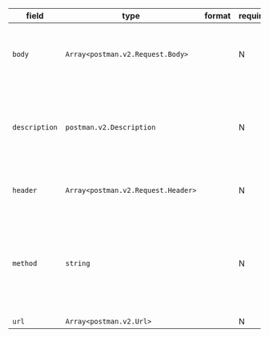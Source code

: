 | field | type | format | required | default | description |
|---|---|---|---|---|---|
| `body` | `Array<postman.v2.Request.Body>` |  | N |  | This field contains the data usually contained in the request body. |
| `description` | `postman.v2.Description` |  | N |  | A Description can be a raw text, or be an object, which holds the description along with its format. |
| `header` | `Array<postman.v2.Request.Header>` |  | N |  | A representation for a list of headers |
| `method` | `string` |  | N |  | GET PUT POST PATCH DELETE COPY HEAD OPTIONS LINK UNLINK PURGE LOCK UNLOCK PROPFIND VIEW |
| `url` | `Array<postman.v2.Url>` |  | N |  |

